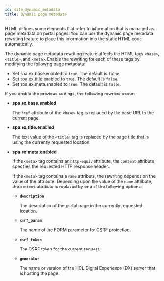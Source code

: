 ```yaml
---
id: site_dynamic_metadata
title: Dynamic page metadata
---
```


HTML defines some elements that refer to information that is managed as page metadata on portal pages. You can use the dynamic page metadata rewriting feature to place this information into the static HTML code automatically.

The dynamic page metadata rewriting feature affects the HTML tags `<base>`, `<title>`, and `<meta>`. Enable the rewriting for each of these tags by modifying the following page metadata:

-   Set spa.ex.base.enabled to `true`. The default is `false`.
-   Set spa.ex.title.enabled to `true`. The default is `false`.
-   Set spa.ex.meta.enabled to `true`. The default is `false`.

If you enable the previous settings, the following rewrites occur:

-   **spa.ex.base.enabled**

    The `href` attribute of the `<base>` tag is replaced by the base URL to the current page.

-   **spa.ex.title.enabled**

    The text value of the `<title>` tag is replaced by the page title that is using the currently requested location.

-   **spa.ex.meta.enabled**

    If the `<meta>` tag contains an `http-equiv` attribute, the `content` attribute specifies the requested HTTP response header.

    If the `<meta>` tag contains a `name` attribute, the rewriting depends on the value of the attribute. Depending upon the value of the `name` attribute, the `content` attribute is replaced by one of the following options:

    -   **`description`**

        The description of the portal page in the currently requested location.

    -   **`csrf_param`**

        The name of the FORM parameter for CSRF protection.

    -   **`csrf_token`**

        The CSRF token for the current request.

    -   **`generator`**

        The name or version of the HCL Digital Experience (DX) server that is hosting the page.


